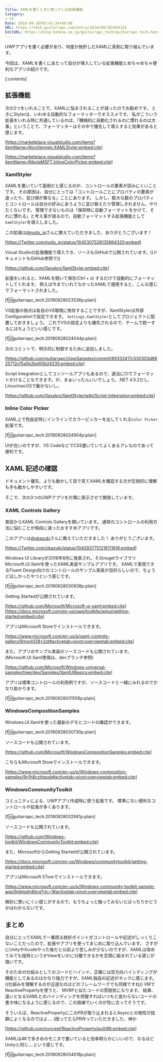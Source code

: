 ```yaml
---
Title: XAMLを書くときに使っている拡張機能
Category:
- C#
Date: 2018-09-28T03:41:24+09:00
URL: https://tech.guitarrapc.com/entry/2018/09/28/034124
EditURL: https://blog.hatena.ne.jp/guitarrapc_tech/guitarrapc-tech.hatenablog.com/atom/entry/10257846132640737829
---
```


UWPアプリを書く必要があり、何度か挫折したXAMLに真剣に取り組んでいます。

今回は、XAMLを書くにあたって自分が導入している拡張機能とめちゃめちゃ便利なアプリの紹介です。

[:contents]

## 拡張機能

次の2つをいれることで、XAMLに悩まされることが減ったのでお勧めです。
ときにStylerは、いわゆる自動的なフォーマッターでオススメです。
私がこういう拡張をいれる時に共通しているのは、「機械的に自動化されるのに慣れるのは大事」ということで、フォーマッターはその中で優先して導入すると効果があると感じます。

[https://marketplace.visualstudio.com/items?itemName=NicoVermeir.XAMLStyler:embed:cite]

[https://marketplace.visualstudio.com/items?itemName=NikolaMSFT.InlineColorPicker:embed:cite]

### XamlStyler

XAMLを書いていて面倒だと感じるのが、コントロールの要素が読みにくいことです。
その原因は、自分にとっては「コントロールごとにプロパティの要素が違ったり、並び順が異なる」ことにあります。
しかし、膨大な数のプロパティとコントロールは自分の好みにあうように並び替えたり管理しきれません、やりたくないです。
管理できないものは「保存時に自動フォーマットをかけて、それに慣れる」と考え事が減るので、自動フォーマットする拡張機能として`XamlStyler`を導入しました。

この拡張は[@nuits_jp](https://twitter.com/nuits_jp)さんに教えていただきました、ありがとうございます！

[https://Twitter.com/nuits_jp/status/1045307528135864320:embed]

Visual Studioの拡張機能で導入でき、ソースもGitHubで公開されています。((ドキュメントもGitHub参照で))

[https://github.com/Xavalon/XamlStyler:embed:cite]

拡張をいれると、XAMLを開いて保存(Ctrl + s) するだけで自動的にフォーマットしてくれます。
例えば今までいれてなかったXAMLで適用すると、こんな感じでフォーマットされました。

[f:id:guitarrapc_tech:20180928023536p:plain]

VS拡張の弱点は各自のVS環境に依存することですが、XamlStylerは外部Configurationで設定できます。
`Settings.XamlStyler`としてプロジェクトに配置しておきましょう。
これでVSの設定よりも優先されるので、チームで統一するにはちょうどいい感じです。

[f:id:guitarrapc_tech:20180928024044p:plain]

次のコミットで、明示的に制御するために追加しました。

[https://github.com/guitarrapc/UwpSamples/commit/89332417c530303d8625712cf5a5b2bd00b24235:embed:cite]

Script Integrationとしてコンソールアプリもあるので、適当にCIでフォーマットかけることもできます。が、まぁいったんいいでしょう。.NET 4.5.2だし、Linux/macOSで動かないし。

[https://github.com/Xavalon/XamlStyler/wiki/Script-Integration:embed:cite]

### Inline Color Picker

XAML上で色設定時にインラインでカラーピッカーを出してくれる`Color Picker`拡張です。

[f:id:guitarrapc_tech:20180928024904p:plain]

UIが古いのですが、VS CodeなどでCSS書いていてよくあるアレなのであって便利です。

## XAML 記述の確認

ドキュメント優先、よりも動かして目で見てXAMLを確認する方が圧倒的に理解も手も動かしやすいです。

そこで、次の3つのUWPアプリを片隅に表示させて開発しています。

### XAML Controls Gallery

普段からXAML Controls Galleryを開いています。
通常のコントロールの利用方法に悩むことが格段に減ったおすすめアプリです。

このアプリは[@okazuki](https://twitter.com/okazuki)さんに教えていただきました！ ありがとうございます。

[https://Twitter.com/okazuki/status/1042937751216111616:embed]

Windows UI Libraryが2018年8月に発表され、そのnugetライブラリMicrosoft.UI.Xamlを使ったXAML実装サンプルアプリです。
XAMLで表現できるFluent Design向けのコントロールのサンプル実装が目的らしいので、ちょうどほしかったやつという感じです。

[f:id:guitarrapc_tech:20180928030938p:plain]

Getting Startedが公開されています。

[https://github.com/Microsoft/Microsoft-ui-xaml:embed:cite]
[https://docs.microsoft.com/en-us/uwp/toolkits/winui/getting-started:embed:cite]

アプリはMicrosoft Storeでインストールできます。

[https://www.microsoft.com/en-us/p/xaml-controls-gallery/9msvh128×2zt#activetab=pivot:overviewtab:embed:cite]

また、アプリのサンプル実装のソースコードも公開されています。(Microsoft.UI.Xaml使用は、devブランチ参照)

[https://github.com/Microsoft/Windows-universal-samples/tree/dev/Samples/XamlUIBasics:embed:cite]

アプリは標準コントロールの利用例ですが、ソースコードと一緒にみれるのでかなり助かります。

[f:id:guitarrapc_tech:20180928031558p:plain]


### WindowsCompositionSamples

Windows.UI.Xamlを使った最新のデモとコードの確認ができます。

[f:id:guitarrapc_tech:20180928030730p:plain]

ソースコードも公開されています。

[https://github.com/Microsoft/WindowsCompositionSamples:embed:cite]

こちらもMicrosoft Storeでインストールできます。

[https://www.microsoft.com/en-us/p/Windows-composition-samples/9n1h8czhbpxb#activetab=pivot:overviewtab:embed:cite]


### WindowsCommunityToolkit

コミュニティによる、UWPアプリ作成時に使う拡張です。
標準にない便利なコントロールや拡張が多くあります。

[f:id:guitarrapc_tech:20180928032941p:plain]

ソースコードも公開されています。

[https://github.com/Windows-toolkit/WindowsCommunityToolkit:embed:cite]

また、MicrosoftからGetting Startedが公開されています。

[https://docs.microsoft.com/en-us/Windows/communitytoolkit/getting-started:embed:cite]

アプリはMicrosoft SToreでインストールできます。

[https://www.microsoft.com/en-us/p/Windows-community-toolkit-sample-app/9nblggh4tlcq?rtc=1#activetab=pivot:overviewtab:embed:cite]

微妙に使いにくい感じがするので、もうちょっと触ってみないとばっちりかどうかはわからないです。

## まとめ

自分にとってXAMLで一番困る挫折ポイントがコントロールや記述がしっくりこないことだったので、拡張やアプリを使ってまじめに取り込んでいます。
さすがにUnityやXcodeやった後だと以前より苦しみが少ないのですが、XAMLは改めてみても独特というかViewをいかに分離できるかを念頭に組まれている感じが強いです。

そのための仕組みとしてのコードビハインド、正確には双方向バインディングが機能としてあるのはかなり強力ですが、XAML独自の記述がネックに感じます。((仕組みを理解するのが近道なのはどのフレームワークでも同様ですね))
VMでReactivePropertyを使うと、 MVRPと似たコードの雰囲気になります。
結果、違いとなるXAMLとのバインディングを把握すればいつもと変わらないコードの書き味になるように感じるので、この路線でいくのが性に合ってそうです。

そういえば、ReactivePropertyにこのPRが取り込まれるとAsyncとの相性が抜群によくなるのではよ.... (困ってたらPR作っていただきました、神か

[https://github.com/runceel/ReactiveProperty/pull/86:embed:cite]

XAMLは4Kで多きめのモニタで書いていると効率明らかにいいので、なるほどUnityと同じ....という感じです。

[f:id:guitarrapc_tech:20180928034018p:plain]
